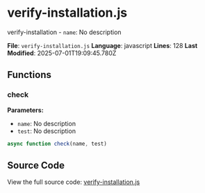 # verify-installation.js

<module>verify-installation</module>
<description>- `name`: No description</description>

**File**: `verify-installation.js`
**Language**: javascript
**Lines**: 128
**Last Modified**: 2025-07-01T19:09:45.780Z

## Functions

### check

**Parameters:**
- `name`: No description
- `test`: No description

```javascript
async function check(name, test)
```

## Source Code

View the full source code: [verify-installation.js](verify-installation.js)
